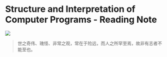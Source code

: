 # Structure and Interpretation of Computer Programs - Reading Note

![](https://img3.doubanio.com/lpic/s1463770.jpg)



> 世之奇伟、瑰怪、非常之观，常在于险远，而人之所罕至焉，故非有志者不能至也。

